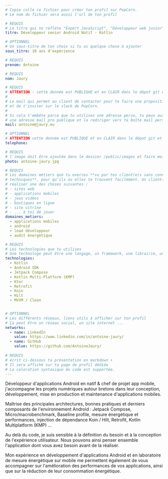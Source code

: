 ```yaml
---
# Copie colle ce fichier pour créer ton profil sur PopCorn.
# Le nom du fichier sera aussi l'url de ton profil

# REQUIS
# Le titre qui te refléte "Expert JavaScript", "Développeur web junior"
titre: Développeur senior Android Natif - Kotlin

# OPTIONNEL
# Un sous-titre de ton choix si tu as quelque chose à ajouter
sous_titre: 10 ans d'expérience

# REQUIS
prenom: Antoine

# REQUIS
nom: Jaury

# REQUIS
# ATTENTION : cette donnée est PUBLIQUE et en CLAIR dans le dépot git et sur le site
#
# Le mail qui permet au client de contacter pour te faire une proposition de projet
# et de t'inviter sur le slack de PopCorn.
#
# Si cela t'embête parce que tu utilises une adresse perso, tu peux aussi te créer
# une adresse mail pro publique et la rediriger vers ta boîte mail perso
mail: antoine@jaury.eu

# OPTIONNEL
# ATTENTION cette donnée est PUBLIQUE et en CLAIR dans le dépot git et sur le site
telephone:

# REQUIS
# l'image doit être ajoutée dans le dossier /public/images et faire moins de 100ko ! Sa hauteur affichée sur le site sera de 300px, elle s'adaptera comme elle peut au responsive avec du css.
photo: antoine-jaury.jpg

# REQUIS
# Les domaines métiers que tu exerces **vu par tes client(e)s sans connaissances
# techniques**, pour qu'ils ou elles te trouvent facilement. Un client(e) veut par exemple
# réaliser une des choses suivantes :
# - sites web
# - applications mobiles
# - jeux vidéos
# - boutiques en ligne
# - site vitrine
# - ... à toi de jouer
domaines_metiers:
  - applications mobiles
  - android
  - lead développeur
  - audit énergétique

# REQUIS
# Les technologies que tu utilises
# Une technologe peut être une langage, un framework, une librairie, un CMS ...
technologies:
  - Kotlin
  - Android SDK
  - Jetpack Compose
  - Kotlin Multi-Platform (KMP)
  - Ktor
  - Retrofit
  - Koin
  - Hilt
  - MVVM / Clean


# OPTIONNEL
# Les différents réseaux, liens utils à afficher sur ton profil
# Ça peut être un réseau social, un site internet ...
networks:
  - name: LinkedIn
    value: https://www.linkedin.com/in/antoine-jaury/
  - name: GitHub
    value: https://github.com/AntoineJaury/
    
# REQUIS
# écrit ci-dessous ta présentation en markdown ⬇️
# Il sera affiché sur ta page de profil dédiée
# La coloration syntaxique du code est supportée.
---
```


Développeur d'applications Android en natif & chef de projet app mobile, j'accompagne les projets numériques autour bretons dans leur conception, développement, mise en production et maintenance d'applications mobiles.

Maîtrise des principales architectures, bonnes pratiques et derniers composants de l'environnement Android : Jetpack Compose, Micro/macrobenchmark, Baseline profile, mesure énergétique et performances, injection de dépendance Koin / Hilt, Retrofit, Kotlin Multiplatform (KMP) ...

Au delà du code, je suis sensible à la définition du besoin et à la conception de l'expérience utilisateur. Nous pouvons ainsi penser ensemble l'application dont vous avez besoin avant de la réaliser.

Mon expérience en développement d'applications Android et en laboratoire de mesure énergétique sur mobile me permettent également de vous accompagner sur l'amélioration des performances de vos applications, ainsi que sur la réduction de leur consommation énergétique.
